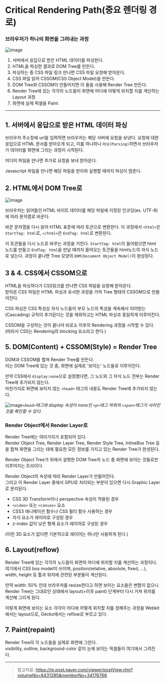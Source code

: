 # Critical Rendering Path(중요 렌더링 경로)

### 브라우저가 하나의 화면을 그려내는 과정

![image](https://user-images.githubusercontent.com/76952602/141133329-2d1d9094-5471-4b52-8da0-18135c956e1f.png)

1. 서버에서 응답으로 받은 HTML 데이터를 파싱한다.
2. HTML을 파싱한 결과로 DOM Tree를 만든다.
3. 파싱하는 중 CSS 파일 링크 만나면 CSS 파일 요청해 받아온다.
4. CSS 파일 읽어 CSSOM(CSS Object Model)을 만든다.
5. DOM Tree와 CSSOM이 만들어지면 이 둘을 사용해 Render Tree 만든다.
6. Render Tree에 있는 각각의 노드들이 화면에 어디에 어떻게 위치할 지를 계산하는 Layout 과정
7. 화면에 실제 픽셀을 Paint

---

## 1. 서버에서 응답으로 받은 HTML 데이터 파싱

브라우저 주소창에 url을 입력하면 브라우저는 해당 서버에 요청을 보낸다. 요청에 대한 응답으로 HTML 문서를 받아오게 되고, 이를 하나하나 `파싱(Parsing)`하면서 브라우저가 데이터를 화면에 그리는 과정이 시작된다.

미디어 파일을 만나면 추가로 요청을 보내 받아온다.

Javascript 파일을 만나면 해당 파일을 받아와 실행할 때까지 파싱이 멈춘다.

## 2. HTML에서 DOM Tree로

![image](https://user-images.githubusercontent.com/76952602/141133810-3b02eb55-f604-4b08-adc8-313dc7ea8011.png)

브라우저는 읽어들인 HTML 바이트 데이터를 해당 파일에 지정된 인코딩(ex. UTF-8)에 따라 문자열로 바꾼다.

바꾼 문자열을 다시 읽어 HTML 표준에 따라 토큰으로 변환한다. 이 과정에서 `<html>`은 `StartTag: html`로, `</html>`은 `EndTag: html`로 변환된다.

이 토큰들을 다시 노드로 바꾸는 과정을 거친다. `StartTag: html`이 들어왔으면 html 노드를 만들고 `EndTag: html`을 만날 때까지 들어오는 토큰들을 html노드의 자식 노드로 넣는다. 과정이 끝나면 Tree 모양의 `DOM(Document Object Model)`이 완성된다.

## 3 & 4. CSS에서 CSSOM으로

HTML을 파싱하다가 CSS링크를 만나면 CSS 파일을 요청해 받아온다.  
받아온 CSS 파일은 HTML 파싱과 유사한 과정을 거쳐 Tree 형태의 CSSOM으로 만들어진다.

CSS 파싱은 CSS 특성상 자식 노드들이 부모 노드의 특성을 계속해서 이어받는(Cascading) 규칙이 추가된다는 것을 제외하고는 HTML 파싱과 동일하게 이루어진다.

CSSOM을 구성하는 것이 끝나야 비로소 이후의 Rendering 과정을 시작할 수 있다. (따라서 CSS는 Rendering의 blocking 요소라고 한다.)

## 5. DOM(Content) + CSSOM(Style) = Render Tree

DOM과 CSSOM을 합쳐 Render Tree를 만든다.  
이는 DOM Tree에 있는 것 중, 화면에 실제로 '보이는' 노드들로 이루어진다.

만약 CSS에서 `display:none`으로 설정했다면, 그 노드와 그 자식 노드 전부는 Render Tree에 추가되지 않는다.  
마찬가지로 화면에 보이지 않는 `<head>` 태그의 내용도 Render Tree에 추가되지 않는다.

![image](https://user-images.githubusercontent.com/76952602/141135301-6ad4368f-f4db-4a32-8afa-a599ccc9f810.png)_`<head>`태그와 display 속성이 none인 `<p>`태그 하위의 `<span>`태그가 사라진 것을 확인할 수 있다._

### Render Object에서 Render Layer로

Render Tree에는 여러가지가 포함되어 있다.  
Render Object Tree, Render Layer Tree, Render Style Tree, InlineBox Tree 등을 합쳐 화면을 그리는 데에 필요한 모든 정보를 가지고 있는 Render Tree가 완성된다.

Render Object Tree가 위에서 설명한 DOM Tree의 노드 중 화면에 보이는 것들로만 이루어지는 트리이다.

Render Object의 속성에 따라 Render Layer가 만들어진다.  
그리고 이 Render Layer 중에서 GPU로 처리되는 부분이 있으면 다시 Graphic Layer로 분리된다.

- CSS 3D Transform이나 perspective 속성이 적용된 경우
- `<video>` 또는 `<canvas>` 요소
- CSS3 애니메이션 함수나 CSS 필터 함수 사용하는 경우
- 자식 요소가 레이어로 구성된 경우
- z-index 값이 낮은 형제 요소가 레이어로 구성된 경우

(이런 3D 요소가 없다면 기본적으로 레이어는 하나만 사용하게 된다.)

## 6. Layout(reflow)

Render Tree에 있는 각각의 노드들이 화면의 어디에 위치할 지를 계산하는 과정이다.  
여기에서 CSS bos model이 쓰이며, position(relative, absolute, fixed, ...), width, height 등 툴과 위치에 관련된 부분들이 계산된다.

만약 width: 50% 인데 브라우저를 resize한다고 하면 보이는 요소들은 변함이 없으니 Render Tree는 그대로인 상태에서 layout(+이후 paint) 단계부터 다시 거쳐 위치를 계산해 그리게 된다.

이렇게 화면에 보이는 요소 각각이 어디에 어떻게 위치할 지를 정해주는 과정을 Webkit에서는 layout으로, Gecko에서는 reflow로 부르고 있다.

## 7. Paint(repaint)

Render Tree의 각 노드들을 실제로 화면에 그린다.  
visibility, outline, background-color 같이 눈에 보이는 픽셀들이 여기에서 그려진다.

---

> 참고자료: https://m.post.naver.com/viewer/postView.nhn?volumeNo=8431285&memberNo=34176766
